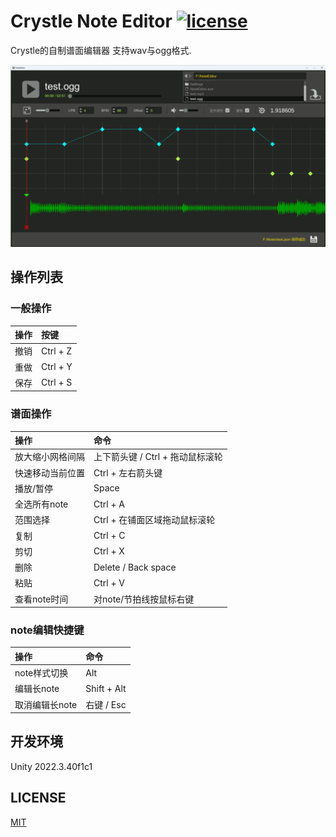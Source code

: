 # Crystle Note Editor [![license](https://img.shields.io/badge/license-MIT-green.svg?style=flat-square)](https://github.com/setchi/NoteEditor/blob/master/LICENSE) 

Crystle的自制谱面编辑器
支持wav与ogg格式.

![screenshot2](https://github.com/Bnao-zh/CrystleNoteEditor/blob/main/screenshot2.png?raw=true)


## 操作列表

### 一般操作

| 操作  | 按键       |
|:--- |:-------- |
| 撤销  | Ctrl + Z |
| 重做  | Ctrl + Y |
| 保存  | Ctrl + S |

### 谱面操作

| 操作       | 命令                    |
|:-------- |:--------------------- |
| 放大缩小网格间隔 | 上下箭头键 / Ctrl + 拖动鼠标滚轮 |
| 快速移动当前位置 | Ctrl + 左右箭头键          |
| 播放/暂停    | Space                 |
| 全选所有note | Ctrl + A              |
| 范围选择     | Ctrl + 在铺面区域拖动鼠标滚轮    |
| 复制       | Ctrl + C              |
| 剪切       | Ctrl + X              |
| 删除       | Delete / Back space   |
| 粘贴       | Ctrl + V              |
| 查看note时间 | 对note/节拍线按鼠标右键        |

### note编辑快捷键

| 操作        | 命令          |
|:--------- |:----------- |
| note样式切换  | Alt         |
| 编辑长note   | Shift + Alt |
| 取消编辑长note | 右键 / Esc    |

## 开发环境

Unity 2022.3.40f1c1

## LICENSE

[MIT](https://github.com/Bnao-zh/CrystleNoteEditor/blob/main/LICENSE)
